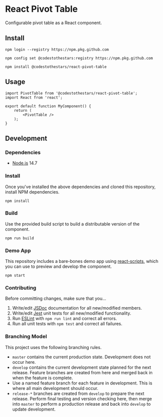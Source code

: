 # React Pivot Table
Configurable pivot table as a React component.

## Install
```Shell
npm login --registry https://npm.pkg.github.com

npm config set @codestothestars:registry https://npm.pkg.github.com

npm install @codestothestars/react-pivot-table
```

## Usage
```JSX
import PivotTable from '@codestothestars/react-pivot-table';
import React from 'react';

export default function MyComponent() {
    return (
        <PivotTable />
    );
}
```

## Development
### Dependencies
* [Node.js](https://nodejs.org) 14.7

### Install
Once you've installed the above dependencies and cloned this repository, install NPM dependencies.
```Shell
npm install
```

### Build
Use the provided build script to build a distributable version of the component.
```Shell
npm run build
```

### Demo App
This repository includes a bare-bones demo app using [react-scripts](https://www.npmjs.com/package/react-scripts), which you can use to preview and develop the component.

```Shell
npm start
```

### Contributing
Before committing changes, make sure that you...
1. Write/edit [JSDoc](https://jsdoc.app) documentation for all new/modified members.
1. Write/edit [Jest](https://jestjs.io) unit tests for all new/modified functionality.
1. Run [ESLint](https://eslint.org) with `npm run lint` and correct all errors.
1. Run all unit tests with `npm test` and correct all failures.

### Branching Model
This project uses the following branching rules.
* `master` contains the current production state. Development does not occur here.
* `develop` contains the current development state planned for the next release. Feature branches are created from here and merged back in when the feature is complete.
* Use a named feature branch for each feature in development. This is where all main development should occur.
* `release-*` branches are created from `develop` to prepare the next release. Perform final testing and version checking here, then merge into `master` to perform a production release and back into `develop` to update development.
